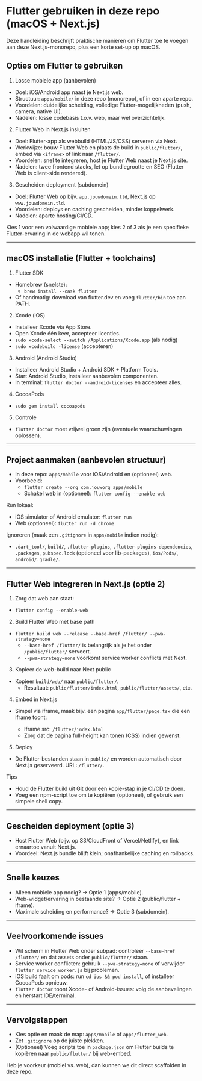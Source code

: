 # Flutter gebruiken in deze repo (macOS + Next.js)

Deze handleiding beschrijft praktische manieren om Flutter toe te voegen aan deze Next.js-monorepo, plus een korte set-up op macOS.

## Opties om Flutter te gebruiken

1) Losse mobiele app (aanbevolen)
- Doel: iOS/Android app naast je Next.js web.
- Structuur: `apps/mobile/` in deze repo (monorepo), of in een aparte repo.
- Voordelen: duidelijke scheiding, volledige Flutter-mogelijkheden (push, camera, native UI).
- Nadelen: losse codebasis t.o.v. web, maar wel overzichtelijk.

2) Flutter Web in Next.js insluiten
- Doel: Flutter-app als webbuild (HTML/JS/CSS) serveren via Next.
- Werkwijze: bouw Flutter Web en plaats de build in `public/flutter/`, embed via `<iframe>` of link naar `/flutter/`.
- Voordelen: snel te integreren, host je Flutter Web naast je Next.js site.
- Nadelen: twee frontend stacks, let op bundlegrootte en SEO (Flutter Web is client-side rendered).

3) Gescheiden deployment (subdomein)
- Doel: Flutter Web op bijv. `app.jouwdomein.tld`, Next.js op `www.jouwdomein.tld`.
- Voordelen: deploys en caching gescheiden, minder koppelwerk.
- Nadelen: aparte hosting/CI/CD.

Kies 1 voor een volwaardige mobiele app; kies 2 of 3 als je een specifieke Flutter-ervaring in de webapp wil tonen.

---

## macOS installatie (Flutter + toolchains)

1) Flutter SDK
- Homebrew (snelste):
  - `brew install --cask flutter`
- Of handmatig: download van flutter.dev en voeg `flutter/bin` toe aan PATH.

2) Xcode (iOS)
- Installeer Xcode via App Store.
- Open Xcode één keer, accepteer licenties.
- `sudo xcode-select --switch /Applications/Xcode.app` (als nodig)
- `sudo xcodebuild -license` (accepteren)

3) Android (Android Studio)
- Installeer Android Studio + Android SDK + Platform Tools.
- Start Android Studio, installeer aanbevolen componenten.
- In terminal: `flutter doctor --android-licenses` en accepteer alles.

4) CocoaPods
- `sudo gem install cocoapods`

5) Controle
- `flutter doctor` moet vrijwel groen zijn (eventuele waarschuwingen oplossen).

---

## Project aanmaken (aanbevolen structuur)

- In deze repo: `apps/mobile` voor iOS/Android en (optioneel) web.
- Voorbeeld:
  - `flutter create --org com.jouworg apps/mobile`
  - Schakel web in (optioneel): `flutter config --enable-web`

Run lokaal:
- iOS simulator of Android emulator: `flutter run`
- Web (optioneel): `flutter run -d chrome`

Ignoreren (maak een `.gitignore` in `apps/mobile` indien nodig):
- `.dart_tool/`, `build/`, `.flutter-plugins`, `.flutter-plugins-dependencies`, `.packages`, `pubspec.lock` (optioneel voor lib-packages), `ios/Pods/`, `android/.gradle/`.

---

## Flutter Web integreren in Next.js (optie 2)

1) Zorg dat web aan staat:
- `flutter config --enable-web`

2) Build Flutter Web met base path
- `flutter build web --release --base-href /flutter/ --pwa-strategy=none`
  - `--base-href /flutter/` is belangrijk als je het onder `/public/flutter/` serveert.
  - `--pwa-strategy=none` voorkomt service worker conflicts met Next.

3) Kopieer de web-build naar Next public
- Kopieer `build/web/` naar `public/flutter/`.
  - Resultaat: `public/flutter/index.html`, `public/flutter/assets/`, etc.

4) Embed in Next.js
- Simpel via iframe, maak bijv. een pagina `app/flutter/page.tsx` die een iframe toont:

  - Iframe src: `/flutter/index.html`
  - Zorg dat de pagina full-height kan tonen (CSS) indien gewenst.

5) Deploy
- De Flutter-bestanden staan in `public/` en worden automatisch door Next.js geserveerd. URL: `/flutter/`.

Tips
- Houd de Flutter build uit Git door een kopie-stap in je CI/CD te doen.
- Voeg een npm-script toe om te kopiëren (optioneel), of gebruik een simpele shell copy.

---

## Gescheiden deployment (optie 3)

- Host Flutter Web (bijv. op S3/CloudFront of Vercel/Netlify), en link ernaartoe vanuit Next.js.
- Voordeel: Next.js bundle blijft klein; onafhankelijke caching en rollbacks.

--- 

## Snelle keuzes

- Alleen mobiele app nodig? -> Optie 1 (apps/mobile).
- Web-widget/ervaring in bestaande site? -> Optie 2 (public/flutter + iframe).
- Maximale scheiding en performance? -> Optie 3 (subdomein).

---

## Veelvoorkomende issues

- Wit scherm in Flutter Web onder subpad: controleer `--base-href /flutter/` en dat assets onder `public/flutter/` staan.
- Service worker conflicten: gebruik `--pwa-strategy=none` of verwijder `flutter_service_worker.js` bij problemen.
- iOS build faalt om pods: run `cd ios && pod install`, of installeer CocoaPods opnieuw.
- `flutter doctor` toont Xcode- of Android-issues: volg de aanbevelingen en herstart IDE/terminal.

---

## Vervolgstappen

- Kies optie en maak de map: `apps/mobile` of `apps/flutter_web`.
- Zet `.gitignore` op de juiste plekken.
- (Optioneel) Voeg scripts toe in `package.json` om Flutter builds te kopiëren naar `public/flutter/` bij web-embed.

Heb je voorkeur (mobiel vs. web), dan kunnen we dit direct scaffolden in deze repo.
